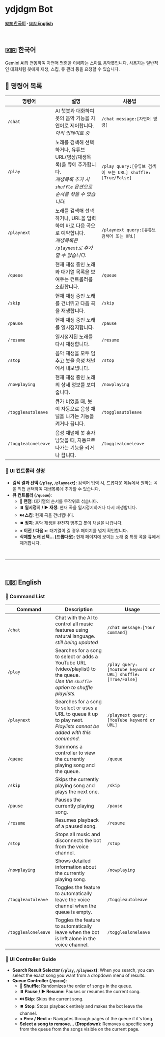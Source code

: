 # ydjdgm Bot

**[🇰🇷 한국어](#-한국어) ∙ [🇺🇸 English](#-english)**

<br>

## 🇰🇷 한국어

Gemini AI와 연동하여 자연어 명령을 이해하는 스마트 음악봇입니다. 사용자는 일반적인 대화처럼 봇에게 재생, 스킵, 큐 관리 등을 요청할 수 있습니다.

## 🔧 명령어 목록

| 명령어                 | 설명                                                                                                                              | 사용법                                                     |
| ---------------------- | --------------------------------------------------------------------------------------------------------------------------------- | ---------------------------------------------------------- |
| `/chat` | AI 챗봇과 대화하여 봇의 음악 기능을 자연어로 제어합니다.<br>*아직 업데이트 중* | `/chat message:[자연어 명령]` |
| `/play`                | 노래를 검색해 선택하거나, 유튜브 URL(영상/재생목록)을 큐에 추가합니다.<br>*재생목록 추가 시 `shuffle` 옵션으로 순서를 섞을 수 있습니다.* | `/play query:[유튜브 검색어 또는 URL] shuffle:[True/False]`        |
| `/playnext`            | 노래를 검색해 선택하거나, URL을 입력하여 바로 다음 곡으로 예약합니다.<br>*재생목록은 `/playnext`로 추가할 수 없습니다.*                 | `/playnext query:[유튜브 검색어 또는 URL]`                         |
| `/queue`               | 현재 재생 중인 노래와 대기열 목록을 보여주는 컨트롤러를 소환합니다.                                                                 | `/queue`                                                   |
| `/skip`                | 현재 재생 중인 노래를 건너뛰고 다음 곡을 재생합니다.                                                                              | `/skip`                                                    |
| `/pause`               | 현재 재생 중인 노래를 일시정지합니다.                                                                                             | `/pause`                                                   |
| `/resume`              | 일시정지된 노래를 다시 재생합니다.                                                                                                | `/resume`                                                  |
| `/stop`                | 음악 재생을 모두 멈추고 봇을 음성 채널에서 내보냅니다.                                                                            | `/stop`                                                    |
| `/nowplaying`          | 현재 재생 중인 노래의 상세 정보를 보여줍니다.                                                                                     | `/nowplaying`                                              |
| `/toggleautoleave`     | 큐가 비었을 때, 봇이 자동으로 음성 채널을 나가는 기능을 켜거나 끕니다.                                                             | `/toggleautoleave`                                         |
| `/togglealoneleave`    | 음성 채널에 봇 혼자 남았을 때, 자동으로 나가는 기능을 켜거나 끕니다.                                                                 | `/togglealoneleave`                                        |


### 🎵 UI 컨트롤러 설명

  * **검색 결과 선택 (`/play`, `/playnext`)**: 검색어 입력 시, 드롭다운 메뉴에서 원하는 곡을 직접 선택하여 재생목록에 추가할 수 있습니다.
  * **큐 컨트롤러 (`/queue`)**:
      * **🔀 랜덤**: 대기열의 순서를 무작위로 섞습니다.
      * **⏸️ 일시정지 / ▶️ 재생**: 현재 곡을 일시정지하거나 다시 재생합니다.
      * **⏭️ 스킵**: 현재 곡을 건너뜁니다.
      * **⏹️ 정지**: 음악 재생을 완전히 멈추고 봇이 채널을 나갑니다.
      * **\< 이전 / 다음 \>**: 대기열이 길 경우 페이지를 넘겨 확인합니다.
      * **삭제할 노래 선택... (드롭다운)**: 현재 페이지에 보이는 노래 중 특정 곡을 큐에서 제거합니다.
    
<br>

-----

<br>

## 🇺🇸 English

### 🔧 Command List

| Command                | Description                                                                                                                     | Usage                                                      |
| ---------------------- | ------------------------------------------------------------------------------------------------------------------------------- | ---------------------------------------------------------- |
| `/chat` | Chat with the AI to control all music features using natural language.<br>*still being updated* | `/chat message:[Your command]` |
| `/play`                | Searches for a song to select or adds a YouTube URL (video/playlist) to the queue.<br>*Use the `shuffle` option to shuffle playlists.* | `/play query:[YouTube keyword or URL] shuffle:[True/False]`         |
| `/playnext`            | Searches for a song to select or uses a URL to queue it up to play next.<br>*Playlists cannot be added with this command.*         | `/playnext query:[YouTube keyword or URL]`                          |
| `/queue`               | Summons a controller to view the currently playing song and the queue.                                                          | `/queue`                                                   |
| `/skip`                | Skips the currently playing song and plays the next one.                                                                        | `/skip`                                                    |
| `/pause`               | Pauses the currently playing song.                                                                                              | `/pause`                                                   |
| `/resume`              | Resumes playback of a paused song.                                                                                              | `/resume`                                                  |
| `/stop`                | Stops all music and disconnects the bot from the voice channel.                                                                 | `/stop`                                                    |
| `/nowplaying`          | Shows detailed information about the currently playing song.                                                                    | `/nowplaying`                                              |
| `/toggleautoleave`     | Toggles the feature to automatically leave the voice channel when the queue is empty.                                           | `/toggleautoleave`                                         |
| `/togglealoneleave`    | Toggles the feature to automatically leave when the bot is left alone in the voice channel.                                     | `/togglealoneleave`                                        |

### 🎵 UI Controller Guide

  * **Search Result Selector (`/play`, `/playnext`)**: When you search, you can select the exact song you want from a dropdown menu of results.
  * **Queue Controller (`/queue`)**:
      * **🔀 Shuffle**: Randomizes the order of songs in the queue.
      * **⏸️ Pause / ▶️ Resume**: Pauses or resumes the current song.
      * **⏭️ Skip**: Skips the current song.
      * **⏹️ Stop**: Stops playback entirely and makes the bot leave the channel.
      * **\< Prev / Next \>**: Navigates through pages of the queue if it's long.
      * **Select a song to remove... (Dropdown)**: Removes a specific song from the queue from the songs visible on the current page.
   
